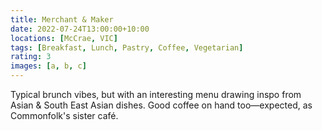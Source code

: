 ```yaml
---
title: Merchant & Maker
date: 2022-07-24T13:00:00+10:00
locations: [McCrae, VIC]
tags: [Breakfast, Lunch, Pastry, Coffee, Vegetarian]
rating: 3
images: [a, b, c]
---
```


Typical brunch vibes, but with an interesting menu drawing inspo from Asian & South East Asian dishes. Good coffee on hand too—expected, as Commonfolk's sister café.